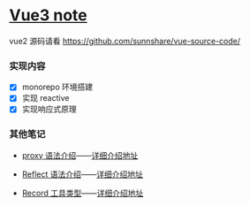 # [Vue3 note](./note.md)

vue2 源码请看 https://github.com/sunnshare/vue-source-code/

### 实现内容

- [x] monorepo 环境搭建
- [x] 实现 reactive
- [x] 实现响应式原理

### 其他笔记

- [proxy 语法介绍](./others/Proxy.md)——[详细介绍地址](https://developer.mozilla.org/zh-CN/docs/Web/JavaScript/Reference/Global_Objects/Proxy)

- [Reflect 语法介绍](./others/Reflect.md)——[详细介绍地址](https://es6.ruanyifeng.com/#docs/reflect)

- [Record 工具类型](./others/Record.md)——[详细介绍地址](https://ts.yayujs.com/reference/UtilityTypes.html#record-keys-type)

